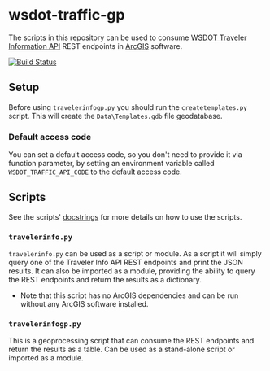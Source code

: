 wsdot-traffic-gp
================

The scripts in this repository can be used to consume [WSDOT Traveler Information API] REST endpoints in [ArcGIS]  software.

[![Build Status](https://travis-ci.org/WSDOT-GIS/wsdot-traffic-gp.svg?branch=master)](https://travis-ci.org/WSDOT-GIS/wsdot-traffic-gp)

Setup
-----
Before using `travelerinfogp.py` you should run the `createtemplates.py` script.  This will create the `Data\Templates.gdb` file geodatabase.

### Default access code ###
You can set a default access code, so you don't need to provide it via function parameter, by setting an environment variable called `WSDOT_TRAFFIC_API_CODE` to the default access code.

Scripts
-------
See the scripts' [docstrings] for more details on how to use the scripts.

### `travelerinfo.py` ###
`travelerinfo.py` can be used as a script or module.  As a script it will simply query one of the Traveler Info API REST endpoints and print the JSON results.
It can also be imported as a module, providing the ability to query the REST endpoints and return the results as a dictionary.

* Note that this script has no ArcGIS dependencies and can be run without any ArcGIS software installed.

### `travelerinfogp.py` ###
This is a geoprocessing script that can consume the REST endpoints and return the results as a table.  Can be used as a stand-alone script or imported as a module.

[ArcGIS]:http://resources.arcgis.com/
[docstrings]:https://en.wikipedia.org/wiki/Docstring#Python
[WSDOT Traveler Information API]:http://www.wsdot.wa.gov/Traffic/api/